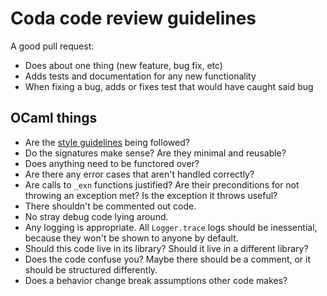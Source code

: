 # Coda code review guidelines

A good pull request:

- Does about one thing (new feature, bug fix, etc)
- Adds tests and documentation for any new functionality
- When fixing a bug, adds or fixes test that would have caught said bug

## OCaml things

- Are the [style guidelines](style_guidelines.md) being followed?
- Do the signatures make sense? Are they minimal and reusable?
- Does anything need to be functored over?
- Are there any error cases that aren't handled correctly?
- Are calls to `_exn` functions justified? Are their preconditions for not
  throwing an exception met? Is the exception it throws useful?
- There shouldn't be commented out code.
- No stray debug code lying around.
- Any logging is appropriate. All `Logger.trace` logs should be inessential,
  because they won't be shown to anyone by default.
- Should this code live in its library? Should it live in a different library?
- Does the code confuse you? Maybe there should be a comment, or it should be
  structured differently.
- Does a behavior change break assumptions other code makes?
